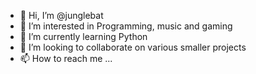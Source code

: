 - 👋 Hi, I’m @junglebat
- 👀 I’m interested in Programming, music and gaming
- 🌱 I’m currently learning Python
- 💞️ I’m looking to collaborate on various smaller projects
- 📫 How to reach me ...

<!---
junglebat/junglebat is a ✨ special ✨ repository because its `README.md` (this file) appears on your GitHub profile.
You can click the Preview link to take a look at your changes.
--->
